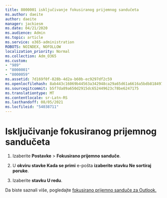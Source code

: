 ```yaml
---
title: 8000001 isključivanje fokusiranog prijemnog sandučeta
ms.author: daeite
author: daeite
manager: jackiesm
ms.date: 04/21/2020
ms.audience: Admin
ms.topic: article
ms.service: o365-administration
ROBOTS: NOINDEX, NOFOLLOW
localization_priority: Normal
ms.collection: Adm_O365
ms.custom:
- "989"
- "8000001"
- "8000059"
ms.assetid: 7d169f0f-828b-4d2a-b60b-ec9297df2c59
ms.openlocfilehash: 8ab443c16069b44563a342948ca29a65d61a6616a5bdb8184978e70191eebcbc
ms.sourcegitcommit: b5f7da89a650d2915dc652449623c78be6247175
ms.translationtype: MT
ms.contentlocale: sr-Latn-RS
ms.lasthandoff: 08/05/2021
ms.locfileid: "54038711"
---
```

# <a name="turn-off-focused-inbox"></a>Isključivanje fokusiranog prijemnog sandučeta

1. Izaberite **Postavke** \> **Fokusirano prijemno sanduče**.  

2. U **okviru stavke Kada se primi** e-pošta **izaberite stavku Ne sortiraj poruke**.

3. Izaberite **stavku U redu**.

Da biste saznali više, pogledajte [fokusirano prijemno sanduče za Outlook.](https://support.office.com/article/f445ad7f-02f4-4294-a82e-71d8964e3978?wt.mc_id=Office_Outlook_com_Alchemy)
